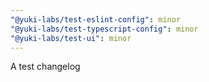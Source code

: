 ```yaml
---
"@yuki-labs/test-eslint-config": minor
"@yuki-labs/test-typescript-config": minor
"@yuki-labs/test-ui": minor
---
```


A test changelog
